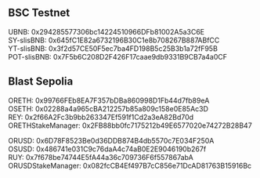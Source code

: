 ## BSC Testnet

UBNB: 0x294285577306bc14224510966DFb81002A5a3C6E  
SY-slisBNB: 0x645fC1E82a6732196B30C1e8b708267B887ABfCC  
YT-slisBNB: 0x3f2d57CE50F5ec7ba4FD198B5c25B3b1a72fF95B  
POT-slisBNB: 0x7F5b6C208D2F426F17caae9db9331B9CB7a4a0CF

## Blast Sepolia

ORETH: 0x99766FEb8EA7F357bDBa860998D1Fb44d7fb89eA  
OSETH: 0x02288a4a965cBA212257b85a809c158e0E85Ac3D  
REY: 0x2f66A2Fc3b9bb263347Ef591f1Cd2a3eA82Bd70d  
ORETHStakeManager: 0x2FB88bb0fc7175212b49E6577020e74272B28B47

ORUSD: 0x6D78F8523Be0d36DDB874B4db5570c7E034F250A  
OSUSD: 0x486741e031C9c76daA4c74aB0E2E9046190b267f  
RUY: 0x7f678be74744E5fA44a36c709736F6f557867abA  
ORUSDStakeManager: 0x082fcCB4Ef497B7cC856e71DcAD81763B15916Bc
